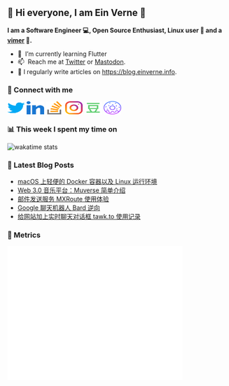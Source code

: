 ## 👋 Hi everyone, I am Ein Verne 👋

**I am a Software Engineer 💻, Open Source Enthusiast, Linux user :penguin: and a [vimer](https://github.com/einverne/dotfiles) :man:.**

- 🌱 &nbsp;I’m currently learning Flutter
- 📫 &nbsp;Reach me at [Twitter](https://twitter.com/einverne) or <a rel="me" href="https://m.einverne.info/@einverne">Mastodon</a>.
- 📝 I regularly write articles on <https://blog.einverne.info>.


### 🔗 Connect with me
<a href="https://twitter.com/einverne" target="_blank"><img align="center" src="images/twitter.svg" alt="twitter einverne" height="30" width="40" /></a>
<a href="https://linkedin.com/in/einverne" target="_blank"><img align="center" src="images/linked-in-alt.svg" alt="linkedin einverne" height="30" width="40" /></a>
<a href="https://stackoverflow.com/users/1820217/einverne" target="_blank"><img align="center" src="images/stack-overflow.svg" alt="stackoverflow einverne" height="30" width="40" /></a>
<a href="https://instagram.com/einverne" target="_blank"><img align="center" src="images/instagram.svg" alt="instagram einverne" height="30" width="40" /></a>
<a href="https://www.douban.com/people/einverne" target="_blank"><img align="center" src="images/douban.svg" alt="douban einverne" height="30" width="40" /></a>
<a href="https://homer.einverne.info" target="_blank"><img align="center" src="images/homer.svg" alt="einverne online services" height="30" width="40" /></a>

### 📊 This week I spent my time on

![wakatime stats](https://github-readme-stats.vercel.app/api/wakatime?username=einverne&api_domain=wakapi.einverne.info&hide_title=true&hide_border=true&langs_count=5&bg_color=00000000&text_color=777&layout=compact)

### 📕 Latest Blog Posts
<!-- BLOG-POST-LIST:START -->
- [macOS 上轻便的 Docker 容器以及 Linux 运行环境](https://einverne.github.io/post/2023/03/orbstack-docker-runtime-and-virtual-linux.html)
- [Web 3.0 音乐平台：Muverse 简单介绍](https://einverne.github.io/post/2023/03/muverse.html)
- [邮件发送服务 MXRoute 使用体验](https://einverne.github.io/post/2023/03/mxroute-usage.html)
- [Google 聊天机器人 Bard 逆向](https://einverne.github.io/post/2023/03/google-bard-reverse-engineering.html)
- [给网站加上实时聊天对话框 tawk.to 使用记录](https://einverne.github.io/post/2023/03/tawk-to-usage.html)
<!-- BLOG-POST-LIST:END -->

### 👻 Metrics
<img align="left" src="/metrics.base.svg" alt="Metrics" width="400">
